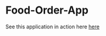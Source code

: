 <h1> Food-Order-App </h1>
<p> See this application in action here <a href="https://food-order-app-theta.vercel.app/" > here </a> </p>

